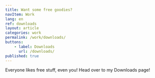 ```yaml
---
title: Want some free goodies?
navItem: Work
lang: en
ref: downloads
layout: article
categories: work
permalink: /work/downloads/
buttons:
    - label: Downloads
      url: /downloads/
published: true
---
```


Everyone likes free stuff, even you! Head over to my Downloads page!
